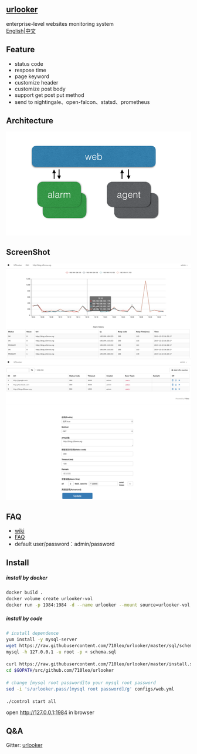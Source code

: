 ## [urlooker](https://github.com/710leo/urlooker)
enterprise-level websites monitoring system    
[English](https://github.com/710leo/urlooker)|[中文](https://github.com/710leo/urlooker/blob/master/readme_zh.md)

## Feature
- status code
- respose time
- page keyword 
- customize header
- customize post body
- support get post put method
- send to nightingale、open-falcon、statsd、prometheus

## Architecture
![Architecture](img/urlooker_arch.png)

## ScreenShot

![](img/urlooker_en1.png)
![](img/urlooker_en2.png)
![stra](img/urlooker_stra.png)

## FAQ
- [wiki](https://github.com/710leo/urlooker/wiki)
- [FAQ](https://github.com/710leo/urlooker/wiki/FAQ)
- default user/password：admin/password

## Install
##### install by docker

```bash
docker build .
docker volume create urlooker-vol
docker run -p 1984:1984 -d --name urlooker --mount source=urlooker-vol,target=/var/lib/mysql --restart=always [CONTAINER ID]
```

##### install by code
```bash
# install dependence
yum install -y mysql-server
wget https://raw.githubusercontent.com/710leo/urlooker/master/sql/schema.sql
mysql -h 127.0.0.1 -u root -p < schema.sql

curl https://raw.githubusercontent.com/710leo/urlooker/master/install.sh|bash
cd $GOPATH/src/github.com/710leo/urlooker

# change [mysql root password]to your mysql root password
sed -i 's/urlooker.pass/[mysql root password]/g' configs/web.yml

./control start all
```

open http://127.0.0.1:1984 in browser

## Q&A
Gitter: [urlooker](https://gitter.im/urllooker/community)
